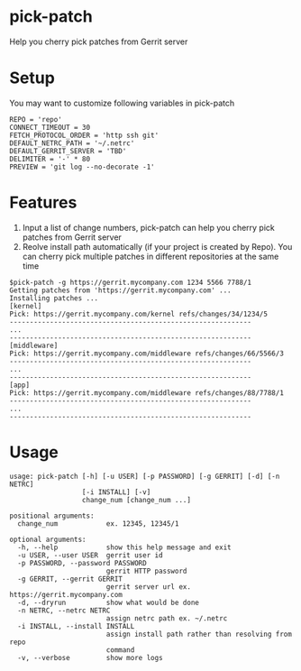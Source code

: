 # pick-patch
Help you cherry pick patches from Gerrit server

# Setup
You may want to customize following variables in pick-patch
```
REPO = 'repo'
CONNECT_TIMEOUT = 30
FETCH_PROTOCOL_ORDER = 'http ssh git'
DEFAULT_NETRC_PATH = '~/.netrc'
DEFAULT_GERRIT_SERVER = 'TBD'
DELIMITER = '-' * 80
PREVIEW = 'git log --no-decorate -1'
```

# Features
1. Input a list of change numbers, pick-patch can help you cherry pick patches from Gerrit server
2. Reolve install path automatically (if your project is created by Repo). You can cherry pick
   multiple patches in different repositories at the same time
```
$pick-patch -g https://gerrit.mycompany.com 1234 5566 7788/1
Getting patches from 'https://gerrit.mycompany.com' ...
Installing patches ...
[kernel]
Pick: https://gerrit.mycompany.com/kernel refs/changes/34/1234/5
------------------------------------------------------------
...
------------------------------------------------------------
[middleware]
Pick: https://gerrit.mycompany.com/middleware refs/changes/66/5566/3
------------------------------------------------------------
...
------------------------------------------------------------
[app]
Pick: https://gerrit.mycompany.com/middleware refs/changes/88/7788/1
------------------------------------------------------------
...
------------------------------------------------------------
```

# Usage
```
usage: pick-patch [-h] [-u USER] [-p PASSWORD] [-g GERRIT] [-d] [-n NETRC]
                  [-i INSTALL] [-v]
                  change_num [change_num ...]

positional arguments:
  change_num            ex. 12345, 12345/1

optional arguments:
  -h, --help            show this help message and exit
  -u USER, --user USER  gerrit user id
  -p PASSWORD, --password PASSWORD
                        gerrit HTTP password
  -g GERRIT, --gerrit GERRIT
                        gerrit server url ex. https://gerrit.mycompany.com
  -d, --dryrun          show what would be done
  -n NETRC, --netrc NETRC
                        assign netrc path ex. ~/.netrc
  -i INSTALL, --install INSTALL
                        assign install path rather than resolving from repo
                        command
  -v, --verbose         show more logs
```
